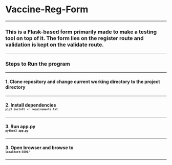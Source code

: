 # Vaccine-Reg-Form
<hr>

### This is a <b>Flask-based</b> form primarily made to make a testing tool on top of it. The form lies on the register route and validation is kept on the validate route.

<hr>

### Steps to Run the program
<hr>

#### 1. Clone repository and change current working directory to the project directory
<hr>

#### 2. Install dependencies <div style='font-size: 10px'>```pip3 install -r requirements.txt``` </div>
<hr>

#### 3. Run app.py <div style='font-size: 10px'>```python3 app.py``` </div>

<hr>

#### 3. Open browser and browse to  <div style='font-size: 10px'>```localhost:5000/```</div>

<hr>

